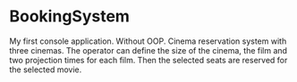 # BookingSystem

My first console application. Without OOP.
Cinema reservation system with three cinemas. 
The operator can define the size of the cinema, the film and two projection times for each film. 
Then the selected seats are reserved for the selected movie.
